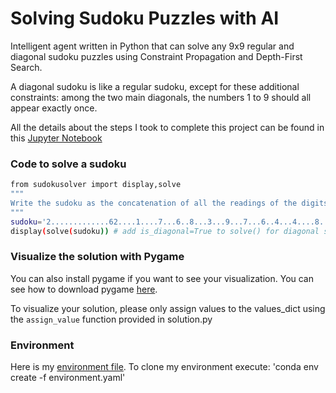 # **Solving Sudoku Puzzles with AI** 

Intelligent agent written in Python that can solve any 9x9 regular and diagonal sudoku puzzles using Constraint Propagation and Depth-First Search.

A diagonal sudoku is like a regular sudoku, except for these additional constraints: among the two main diagonals, the numbers 1 to 9 should all appear exactly once.

All the details about the steps I took to complete this project can be found in this [Jupyter Notebook](https://github.com/vinny-palumbo/SudokuSolver/blob/master/notebook.ipynb)

### Code to solve a sudoku

```sh
from sudokusolver import display,solve
"""
Write the sudoku as the concatenation of all the readings of the digits in the rows, taking the rows from top to bottom. Use a . as a placeholder for an empty box
"""
sudoku='2.............62....1....7...6..8...3...9...7...6..4...4....8....52.............3'
display(solve(sudoku)) # add is_diagonal=True to solve() for diagonal sudokus
```

### Visualize the solution with Pygame

You can also install pygame if you want to see your visualization. You can see how to download pygame [here](http://www.pygame.org/download.shtml).

To visualize your solution, please only assign values to the values_dict using the `assign_value` function provided in solution.py

### Environment

Here is my [environment file](https://github.com/vinny-palumbo/SudokuSolver/blob/master/environment.yaml). To clone my environment execute: 'conda env create -f environment.yaml'

